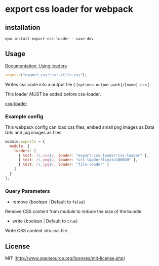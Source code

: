 # export css loader for webpack

## installation

`npm install export-css-loader --save-dev`

## Usage

[Documentation: Using loaders](http://webpack.github.io/docs/using-loaders.html)

``` javascript
require("export-css!css!./file.css");
```

Writes css code into a output file ( `[options.output.path]/[name].css` ).

This loader *MUST* be added before css-loader.

[css-loader](https://github.com/webpack/css-loader)

### Example config

This webpack config can load css files, embed small png images as Data Urls and jpg images as files.

``` javascript
module.exports = {
  module: {
    loaders: [
      { test: /\.css$/, loader: "export-css-loader!css-loader" },
      { test: /\.png$/, loader: "url-loader?limit=100000" },
      { test: /\.jpg$/, loader: "file-loader" }
    ]
  }
};
```

### Query Parameters

- remove {boolean | Default to `false`}

Remove CSS content from module to reduce the size of the bundle.

- write {boolean | Default to `true`}

Write CSS content into css file.

## License

MIT (http://www.opensource.org/licenses/mit-license.php)
